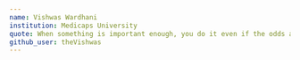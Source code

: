 ```yaml
---
name: Vishwas Wardhani
institution: Medicaps University
quote: When something is important enough, you do it even if the odds are not in your favor.
github_user: theVishwas
---
```


